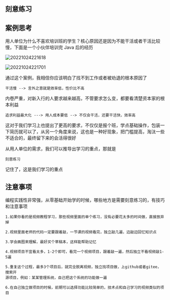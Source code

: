 ## 刻意练习

## 案例思考

用人单位为什么不喜欢培训班的学生？核心原因还是因为不能干活或者干活比较慢，下面是一个小伙伴培训完 Java 后的经历

![20221024221618](https://nodeing-com-1252923609.cos.ap-chengdu.myqcloud.com//document20221024221618.png)

![20221024221701](https://nodeing-com-1252923609.cos.ap-chengdu.myqcloud.com//document20221024221701.png)

通过这个案例，我相信你应该明白了找不到工作或者被劝退的根本原因了

```
干活慢 --> 言外之意就是效率低，性价比不高
```

内卷严重，对新入行的人要求越来越高，不管要求怎么变，都要看清楚资本家的根本利益

```
追求利益最大化 ---> 用人成本要低 --> 不仅会干活，还要干活快，效率高
```

这对于我们学习上也提出了更高的要求，不仅仅是报个班，学点基础操作，包装一下简历就可以了，从另一个角度来说，这也是一种好现象，把门槛提高，淘汰一些不适合的，最终留下来的会活得很好

从用人单位的需求，我们可以推导出学习的重点，那就是

```
刻意练习
```

记住了，这是我们学习的重点

## 注意事项

编程实践性非常强，从零基础开始学的时候，哪些地方是需要刻意练习的，有技巧和注意事项

```
1.如果你看的是视频教程学习，那些视频里面的单个练习，没有必要花太多的时间做，直接放弃掉

2.视频里面老师的代码一定要跟着敲，一节课的视频看完，独立敲几遍，边敲边回忆知识点

3.学会画图来理解，最好买个草稿本，这样能帮助记忆

4.视频项目不宜看太多，1-2个即可，看完一个视频项目，跟着敲一遍，然后独立不看视频敲1-5遍

5.重复这个过程，最多3个项目后，就完全脱离视频，独立找项目做，上github或者gitee，搜索开
源项目，例如：某某管理系统，自己把这个系统的功能做一遍

6.在自己独立做项目的时候，前期可以选择功能比较简单的，技术点和自己学习的视频类似的项目
```

